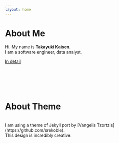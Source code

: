 ```yaml
---
layout: home
---
```


# About Me

Hi. My name is <b>Takayuki Kaisen</b>.  
I am a software engineer, data analyst.

<a href="/about">In detail</a>
<br><br><br><br><br><br>


# About Theme

<br>
I am using a theme of Jekyll port by [Vangelis Tzortzis](https://github.com/srekoble).  <br>
This design is incredibly creative.
